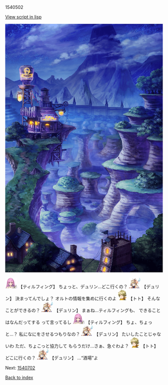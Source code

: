 1540502

[View script in lisp](../scripts/1540502.txt)

![005_Wilderness_Night.png](../images/backgrounds/005_Wilderness_Night.png)

<img src="../images/units/24.png" alt="24.png" height="34"/>
【ティルフィング】
ちょっと、デュリン…どこ行くの？

<img src="../images/units/0.png" alt="0.png" height="34"/>
【デュリン】
決まってんでしょ？
オルトの情報を集めに行くのよ

<img src="../images/units/4.png" alt="4.png" height="34"/>
【トト】
そんなことができるの？

<img src="../images/units/0.png" alt="0.png" height="34"/>
【デュリン】
まぁね…ティルフィングも、
できることはなんだってする
って言ってるし

<img src="../images/units/24.png" alt="24.png" height="34"/>
【ティルフィング】
ちょ、ちょっと…？
私になにをさせるつもりなの？

<img src="../images/units/0.png" alt="0.png" height="34"/>
【デュリン】
たいしたことじゃないわ
ただ、ちょこっと協力して
もらうだけ…さぁ、急ぐわよ？

<img src="../images/units/4.png" alt="4.png" height="34"/>
【トト】
どこに行くの？

<img src="../images/units/0.png" alt="0.png" height="34"/>
【デュリン】
…“酒場”よ

Next: [1540702](1540702.md)

[Back to index](index.md)
